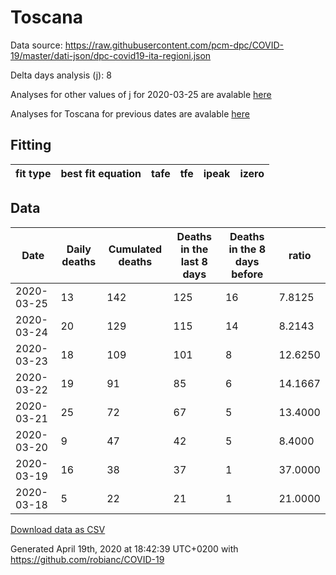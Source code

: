 # Toscana

Data source: https://raw.githubusercontent.com/pcm-dpc/COVID-19/master/dati-json/dpc-covid19-ita-regioni.json

Delta days analysis (j): 8

Analyses for other values of j for 2020-03-25 are avalable [here](../2020-03-25/README.md)

Analyses for Toscana for previous dates are avalable [here](../README.md)

## Fitting 
|fit type|best fit equation|tafe|tfe|ipeak|izero|
|-------|-----|--------|------|---|---|

## Data
|Date|Daily deaths|Cumulated deaths|Deaths in the last 8 days|Deaths in the 8 days before|ratio|
|----|----------|-----------|-------|--------------------|-----|
|2020-03-25|13|142|125|16|7.8125|
|2020-03-24|20|129|115|14|8.2143|
|2020-03-23|18|109|101|8|12.6250|
|2020-03-22|19|91|85|6|14.1667|
|2020-03-21|25|72|67|5|13.4000|
|2020-03-20|9|47|42|5|8.4000|
|2020-03-19|16|38|37|1|37.0000|
|2020-03-18|5|22|21|1|21.0000|

[Download data as CSV](COVID-19_toscana_j8_2020-03-25.csv)

Generated April 19th, 2020 at 18:42:39 UTC+0200 with https://github.com/robianc/COVID-19
